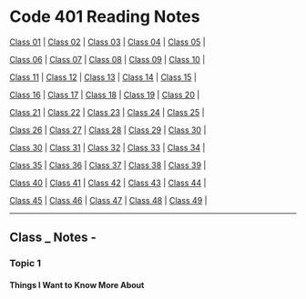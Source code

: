 # Code 401 Reading Notes

[Class 01](https://mel-johnston.github.io/reading-notes/401/class-01) |
[Class 02](https://mel-johnston.github.io/reading-notes/401/class-02) |
[Class 03](https://mel-johnston.github.io/reading-notes/401/class-03) |
[Class 04](https://mel-johnston.github.io/reading-notes/401/class-04) |
[Class 05](https://mel-johnston.github.io/reading-notes/401/class-05) |

[Class 06](https://mel-johnston.github.io/reading-notes/401/class-06) |
[Class 07](https://mel-johnston.github.io/reading-notes/401/class-07) |
[Class 08](https://mel-johnston.github.io/reading-notes/401/class-08) |
[Class 09](https://mel-johnston.github.io/reading-notes/401/class-09) |
[Class 10](https://mel-johnston.github.io/reading-notes/401/class-10) |

[Class 11](https://mel-johnston.github.io/reading-notes/401/class-11) |
[Class 12](https://mel-johnston.github.io/reading-notes/401/class-12) |
[Class 13](https://mel-johnston.github.io/reading-notes/401/class-13) |
[Class 14](https://mel-johnston.github.io/reading-notes/401/class-14) |
[Class 15](https://mel-johnston.github.io/reading-notes/401/class-15) |

[Class 16](https://mel-johnston.github.io/reading-notes/401/class-16) |
[Class 17](https://mel-johnston.github.io/reading-notes/401/class-17) |
[Class 18](https://mel-johnston.github.io/reading-notes/401/class-18) |
[Class 19](https://mel-johnston.github.io/reading-notes/401/class-19) |
[Class 20](https://mel-johnston.github.io/reading-notes/401/class-20) |

[Class 21](https://mel-johnston.github.io/reading-notes/401/class-21) |
[Class 22](https://mel-johnston.github.io/reading-notes/401/class-22) |
[Class 23](https://mel-johnston.github.io/reading-notes/401/class-23) |
[Class 24](https://mel-johnston.github.io/reading-notes/401/class-24) |
[Class 25](https://mel-johnston.github.io/reading-notes/401/class-25) |

[Class 26](https://mel-johnston.github.io/reading-notes/401/class-26) |
[Class 27](https://mel-johnston.github.io/reading-notes/401/class-27) |
[Class 28](https://mel-johnston.github.io/reading-notes/401/class-28) |
[Class 29](https://mel-johnston.github.io/reading-notes/401/class-29) |
[Class 30](https://mel-johnston.github.io/reading-notes/401/class-30) |

[Class 30](https://mel-johnston.github.io/reading-notes/401/class-30) |
[Class 31](https://mel-johnston.github.io/reading-notes/401/class-31) |
[Class 32](https://mel-johnston.github.io/reading-notes/401/class-32) |
[Class 33](https://mel-johnston.github.io/reading-notes/401/class-33) |
[Class 34](https://mel-johnston.github.io/reading-notes/401/class-34) |

[Class 35](https://mel-johnston.github.io/reading-notes/401/class-35) |
[Class 36](https://mel-johnston.github.io/reading-notes/401/class-36) |
[Class 37](https://mel-johnston.github.io/reading-notes/401/class-37) |
[Class 38](https://mel-johnston.github.io/reading-notes/401/class-38) |
[Class 39](https://mel-johnston.github.io/reading-notes/401/class-39) |

[Class 40](https://mel-johnston.github.io/reading-notes/401/class-40) |
[Class 41](https://mel-johnston.github.io/reading-notes/401/class-41) |
[Class 42](https://mel-johnston.github.io/reading-notes/401/class-42) |
[Class 43](https://mel-johnston.github.io/reading-notes/401/class-43) |
[Class 44](https://mel-johnston.github.io/reading-notes/401/class-44) |

[Class 45](https://mel-johnston.github.io/reading-notes/401/class-45) |
[Class 46](https://mel-johnston.github.io/reading-notes/401/class-46) |
[Class 47](https://mel-johnston.github.io/reading-notes/401/class-47) |
[Class 48](https://mel-johnston.github.io/reading-notes/401/class-48) |
[Class 49](https://mel-johnston.github.io/reading-notes/401/class-49) |

---

## Class _ Notes -

### Topic 1

#### Things I Want to Know More About
